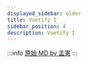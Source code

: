 ```yaml
---
displayed_sidebar: older
title: Vuetify I
sidebar_position: 4
description: Vuetify I
---
```


:::info
[原始 MD by 孟憲](https://hackmd.io/@JimmyHsieh-0129/H11A-JPG9#/)
:::

